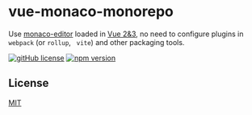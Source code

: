 # vue-monaco-monorepo

Use [monaco-editor](https://microsoft.github.io/monaco-editor/) loaded in [Vue 2&3](https://vuejs.org/), no need to configure plugins in `webpack` (or `rollup`, ` vite`) and other packaging tools.

[![gitHub license](https://img.shields.io/badge/license-MIT-green.svg)](https://github.com/wangsizhu0504/vue-monaco/blob/main/LICENSE) [![npm version](https://img.shields.io/npm/v/@vue-monaco/editor.svg?style=flat)](https://www.npmjs.com/package/@vue-monaco/editor)

## License

[MIT](LICENSE)
